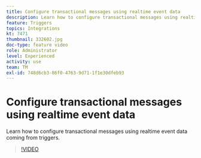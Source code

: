 ```yaml
---
title: Configure transactional messages using realtime event data
description: Learn how to configure transactional messages using realtime event data coming from triggers.
feature: Triggers
topics: Integrations
kt: 7471
thumbnail: 332602.jpg
doc-type: feature video
role: Administrator
level: Experienced
activity: use
team: TM
exl-id: 748d6cb3-86f0-4763-9d71-1f1e30dfeb93
---
```

# Configure transactional messages using realtime event data

Learn how to configure transactional messages using realtime event data coming from triggers.

>[!VIDEO](https://video.tv.adobe.com/v/332602?quality=12)
